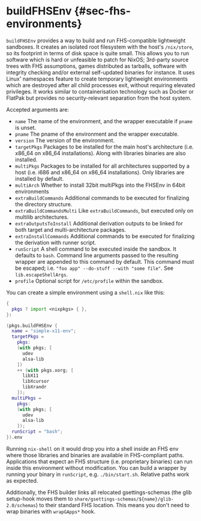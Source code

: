 # buildFHSEnv {#sec-fhs-environments}

`buildFHSEnv` provides a way to build and run FHS-compatible lightweight sandboxes. It creates an isolated root filesystem with the host's `/nix/store`, so its footprint in terms of disk space is quite small. This allows you to run software which is hard or unfeasible to patch for NixOS; 3rd-party source trees with FHS assumptions, games distributed as tarballs, software with integrity checking and/or external self-updated binaries for instance.
It uses Linux' namespaces feature to create temporary lightweight environments which are destroyed after all child processes exit, without requiring elevated privileges. It works similar to containerisation technology such as Docker or FlatPak but provides no security-relevant separation from the host system.

Accepted arguments are:

- `name`
        The name of the environment, and the wrapper executable if `pname` is unset.
- `pname`
        The pname of the environment and the wrapper executable.
- `version`
        The version of the environment.
- `targetPkgs`
        Packages to be installed for the main host's architecture (i.e. x86_64 on x86_64 installations). Along with libraries binaries are also installed.
- `multiPkgs`
        Packages to be installed for all architectures supported by a host (i.e. i686 and x86_64 on x86_64 installations). Only libraries are installed by default.
- `multiArch`
        Whether to install 32bit multiPkgs into the FHSEnv in 64bit environments
- `extraBuildCommands`
        Additional commands to be executed for finalizing the directory structure.
- `extraBuildCommandsMulti`
        Like `extraBuildCommands`, but executed only on multilib architectures.
- `extraOutputsToInstall`
        Additional derivation outputs to be linked for both target and multi-architecture packages.
- `extraInstallCommands`
        Additional commands to be executed for finalizing the derivation with runner script.
- `runScript`
        A shell command to be executed inside the sandbox. It defaults to `bash`. Command line arguments passed to the resulting wrapper are appended to this command by default.
        This command must be escaped; i.e. `"foo app" --do-stuff --with "some file"`. See `lib.escapeShellArgs`.
- `profile`
        Optional script for `/etc/profile` within the sandbox.

You can create a simple environment using a `shell.nix` like this:

```nix
{
  pkgs ? import <nixpkgs> { },
}:

(pkgs.buildFHSEnv {
  name = "simple-x11-env";
  targetPkgs =
    pkgs:
    (with pkgs; [
      udev
      alsa-lib
    ])
    ++ (with pkgs.xorg; [
      libX11
      libXcursor
      libXrandr
    ]);
  multiPkgs =
    pkgs:
    (with pkgs; [
      udev
      alsa-lib
    ]);
  runScript = "bash";
}).env
```

Running `nix-shell` on it would drop you into a shell inside an FHS env where those libraries and binaries are available in FHS-compliant paths. Applications that expect an FHS structure (i.e. proprietary binaries) can run inside this environment without modification.
You can build a wrapper by running your binary in `runScript`, e.g. `./bin/start.sh`. Relative paths work as expected.

Additionally, the FHS builder links all relocated gsettings-schemas (the glib setup-hook moves them to `share/gsettings-schemas/${name}/glib-2.0/schemas`) to their standard FHS location. This means you don't need to wrap binaries with `wrapGApps*` hook.
